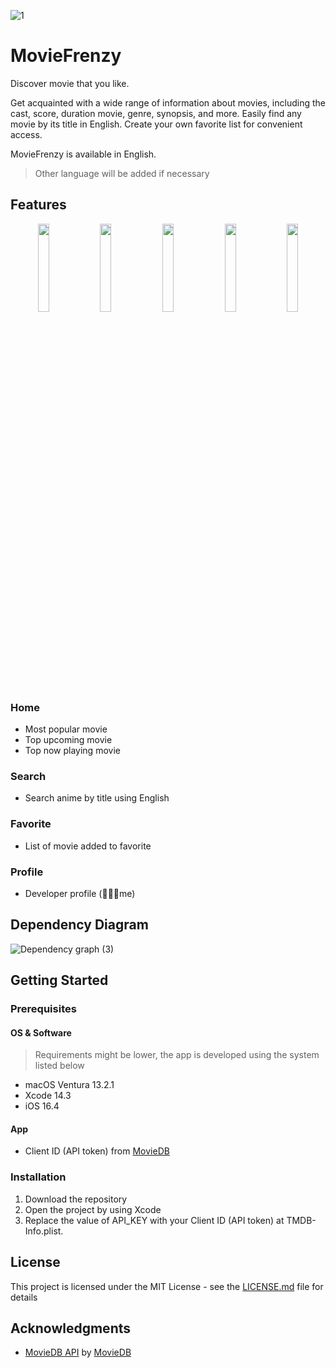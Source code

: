 ![1](https://github.com/finnchristoffer/MovieDB-iOS-Modular/assets/75067308/3a6117c7-f99f-4b9b-b454-23c0fb2fdb84)

# MovieFrenzy
Discover movie that you like.

Get acquainted with a wide range of information about movies, including the cast, score, duration movie, genre, synopsis, and more. Easily find any movie by its title in English. Create your own favorite list for convenient access.

MovieFrenzy is available in English.
> Other language will be added if necessary

## Features
<p align="center">
  <img src="https://github.com/finnchristoffer/MovieDB-iOS-Modular/assets/75067308/1179ff00-abc8-45c8-8966-d09cd92b3650" width="19%">
  <img src="https://github.com/finnchristoffer/MovieDB-iOS-Modular/assets/75067308/eb423912-2aca-477f-88dd-5f689635f22b" width="19%">
  <img src="https://github.com/finnchristoffer/MovieDB-iOS-Modular/assets/75067308/119c7fea-4d92-4b66-b253-33c125bc040d" width="19%">
  <img src="https://github.com/finnchristoffer/MovieDB-iOS-Modular/assets/75067308/107cfd4a-2465-47dd-87e9-160990cdb173" width="19%">
  <img src="https://github.com/finnchristoffer/MovieDB-iOS-Modular/assets/75067308/f04913ab-0fc6-4c19-b1de-d455ad2c21c8" width="19%">
</p>

### Home
- Most popular movie
- Top upcoming movie
- Top now playing movie

### Search
- Search anime by title using English

### Favorite
- List of movie added to favorite

### Profile
- Developer profile (🧑🏻‍💻me)

## Dependency Diagram
![Dependency graph (3)](https://github.com/finnchristoffer/MovieDB-iOS-Modular/assets/75067308/ea0493f0-466c-45fd-967f-9ddb24255775)


## Getting Started
### Prerequisites
#### OS & Software
> Requirements might be lower, the app is developed using the system listed below
* macOS Ventura 13.2.1
* Xcode 14.3
* iOS 16.4

#### App
* Client ID (API token) from [MovieDB](https://www.themoviedb.org/settings/api)

### Installation
1. Download the repository
2. Open the project by using Xcode
3. Replace the value of API_KEY with your Client ID (API token) at TMDB-Info.plist.

## License
This project is licensed under the MIT License - see the [LICENSE.md](https://github.com/finnchristoffer/MovieDB-iOS-Modular/blob/main/LICENSE) file for details

## Acknowledgments
* [MovieDB API](https://www.themoviedb.org/settings/api) by [MovieDB](https://www.themoviedb.org/)

